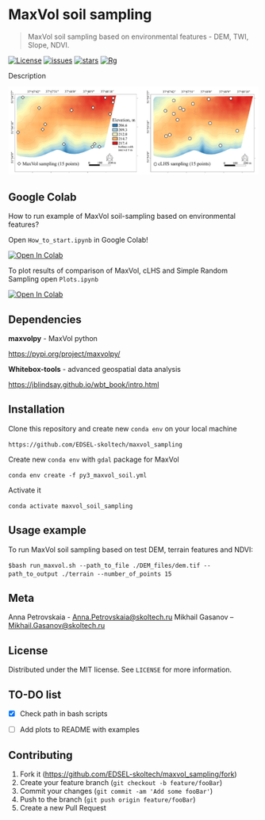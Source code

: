 # MaxVol soil sampling
> MaxVol soil sampling based on environmental features - DEM, TWI, Slope, NDVI.

[![License](https://img.shields.io/github/license/EDSEL-skoltech/maxvol_sampling)](https://github.com/EDSEL-skoltech/maxvol_sampling/blob/main/LICENSE)
[![issues](https://img.shields.io/github/issues/EDSEL-skoltech/maxvol_sampling)](https://github.com/EDSEL-skoltech/maxvol_sampling/issues)
[![stars](https://img.shields.io/github/stars/EDSEL-skoltech/maxvol_sampling)](https://github.com/EDSEL-skoltech/maxvol_sampling/stargazers)
[![Rg](https://img.shields.io/badge/ResearchGate-Follow-green)](https://www.researchgate.net/project/Digital-Agro)


Description 


![graphical](plots/computers_and_geosciences/README.png)

## Google Colab 

How to run example of MaxVol soil-sampling based on environmental features? 

Open `How_to_start.ipynb` in Google Colab!

<a href="https://colab.research.google.com/github/EDSEL-skoltech/maxvol_sampling/blob/main/How_to_start.ipynb" target="_parent"><img src="https://colab.research.google.com/assets/colab-badge.svg" alt="Open In Colab"/></a>

To plot results of comparison of MaxVol, cLHS and Simple Random Sampling open `Plots.ipynb`

<a href="https://colab.research.google.com/github/EDSEL-skoltech/maxvol_sampling/blob/main/Boxplots_Interpolation.ipynb" target="_parent"><img src="https://colab.research.google.com/assets/colab-badge.svg" alt="Open In Colab"/></a>

## Dependencies 

**maxvolpy** - MaxVol python

https://pypi.org/project/maxvolpy/

**Whitebox-tools** - advanced geospatial data analysis

https://jblindsay.github.io/wbt_book/intro.html


## Installation

Clone this repository and create new `conda env` on your local machine

`https://github.com/EDSEL-skoltech/maxvol_sampling`

Create new `conda env` with `gdal` package for MaxVol

`conda env create -f py3_maxvol_soil.yml`

Activate it 

`conda activate maxvol_soil_sampling`

## Usage example

To run MaxVol soil sampling based on test DEM, terrain features and NDVI:

`$bash run_maxvol.sh --path_to_file ./DEM_files/dem.tif --path_to_output ./terrain --number_of_points 15`

## Meta

Anna Petrovskaia - Anna.Petrovskaia@skoltech.ru
Mikhail Gasanov – Mikhail.Gasanov@skoltech.ru

## License

Distributed under the MIT license. See ``LICENSE`` for more information.

## TO-DO list

- [X] Check path in bash scripts
- [ ] Add plots to README with examples



## Contributing

1. Fork it (<https://github.com/EDSEL-skoltech/maxvol_sampling/fork>)
2. Create your feature branch (`git checkout -b feature/fooBar`)
3. Commit your changes (`git commit -am 'Add some fooBar'`)
4. Push to the branch (`git push origin feature/fooBar`)
5. Create a new Pull Request

